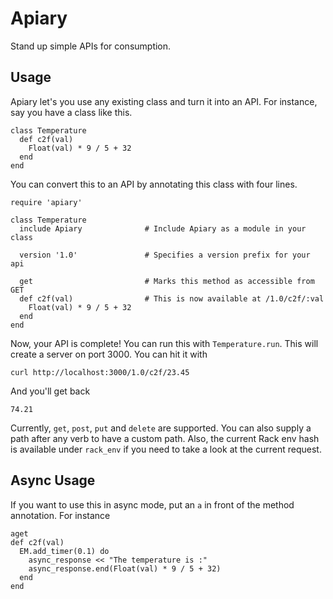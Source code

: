# Apiary

Stand up simple APIs for consumption.

## Usage

Apiary let's you use any existing class and turn it into an API. For instance, say you have a class like this.

    class Temperature
      def c2f(val)
        Float(val) * 9 / 5 + 32
      end
    end
    
You can convert this to an API by annotating this class with four lines.

    require 'apiary'

    class Temperature
      include Apiary              # Include Apiary as a module in your class

      version '1.0'               # Specifies a version prefix for your api

      get                         # Marks this method as accessible from GET
      def c2f(val)                # This is now available at /1.0/c2f/:val
        Float(val) * 9 / 5 + 32
      end
    end

Now, your API is complete! You can run this with `Temperature.run`. This will create a server on port 3000. You can hit it with

    curl http://localhost:3000/1.0/c2f/23.45

And you'll get back

    74.21
    
Currently, `get`, `post`, `put` and `delete` are supported. You can also supply a path after any verb to have a custom path. Also, the current Rack env hash is available under `rack_env` if you need to take a look at the current request.

## Async Usage

If you want to use this in async mode, put an `a` in front of the method annotation. For instance

    aget
    def c2f(val)
      EM.add_timer(0.1) do
        async_response << "The temperature is :"
        async_response.end(Float(val) * 9 / 5 + 32)
      end
    end
